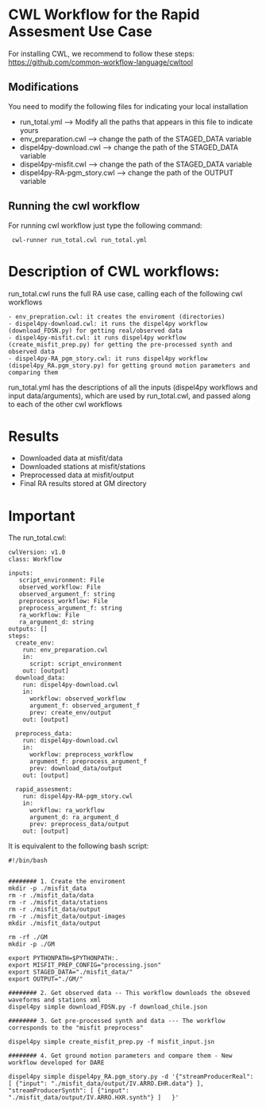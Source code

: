 # CWL Workflow for the Rapid Assesment Use Case

For installing CWL, we recommend to follow these steps: https://github.com/common-workflow-language/cwltool 

## Modifications 
You need to modify the following files for indicating your local installation

 - run_total.yml --> Modify all the paths that appears in this file to indicate yours
 - env_preparation.cwl --> change the path of the STAGED_DATA variable 
 - dispel4py-download.cwl --> change the path of the STAGED_DATA variable 
 - dispel4py-misfit.cwl --> change the path of the STAGED_DATA variable 
 - dispel4py-RA-pgm_story.cwl --> change the path of the OUTPUT variable

## Running the cwl workflow

For running cwl workflow just type the following command:

```
 cwl-runner run_total.cwl run_total.yml 
```
# Description of CWL workflows:
   run_total.cwl runs the full RA use case, calling each of the following cwl workflows
 
   	- env_prepration.cwl: it creates the enviroment (directories)
   	- dispel4py-download.cwl: it runs the dispel4py workflow (download_FDSN.py) for getting real/observed data
   	- dispel4py-misfit.cwl: it runs dispel4py workflow (create_misfit_prep.py) for getting the pre-processed synth and observed data
   	- dispel4py-RA_pgm_story.cwl: it runs dispel4py workflow (dispel4py_RA.pgm_story.py) for getting ground motion parameters and comparing them 
   
   run_total.yml has the descriptions of all the inputs (dispel4py workflows and input data/arguments), which are used by run_total.cwl, and passed along to each of the other cwl workflows

# Results
  - Downloaded data at misfit/data
  - Downloaded stations at misfit/stations
  - Preprocessed data at misfit/output
  - Final RA results stored at GM directory

# Important


The run_total.cwl: 

```
cwlVersion: v1.0
class: Workflow

inputs: 
   script_environment: File
   observed_workflow: File
   observed_argument_f: string
   preprocess_workflow: File
   preprocess_argument_f: string 
   ra_workflow: File
   ra_argument_d: string
outputs: []
steps:
  create_env:
    run: env_preparation.cwl
    in:
      script: script_environment
    out: [output]
  download_data:
    run: dispel4py-download.cwl
    in:
      workflow: observed_workflow
      argument_f: observed_argument_f
      prev: create_env/output
    out: [output]

  preprocess_data:
    run: dispel4py-download.cwl
    in:
      workflow: preprocess_workflow
      argument_f: preprocess_argument_f
      prev: download_data/output
    out: [output]

  rapid_assesment:
    run: dispel4py-RA-pgm_story.cwl
    in:
      workflow: ra_workflow
      argument_d: ra_argument_d
      prev: preprocess_data/output
    out: [output]

```
It is equivalent to the following bash script:

```
#!/bin/bash


######## 1. Create the enviroment 
mkdir -p ./misfit_data
rm -r ./misfit_data/data
rm -r ./misfit_data/stations
rm -r ./misfit_data/output
rm -r ./misfit_data/output-images
mkdir ./misfit_data/output

rm -rf ./GM
mkdir -p ./GM

export PYTHONPATH=$PYTHONPATH:.
export MISFIT_PREP_CONFIG="processing.json" 
export STAGED_DATA="./misfit_data/"
export OUTPUT="./GM/"

######## 2. Get observed data -- This workflow downloads the obseved waveforms and stations xml
dispel4py simple download_FDSN.py -f download_chile.json

######## 3. Get pre-processed synth and data --- The workflow corresponds to the "misfit preprocess"

dispel4py simple create_misfit_prep.py -f misfit_input.jsn

######## 4. Get ground motion parameters and compare them - New workflow developed for DARE

dispel4py simple dispel4py_RA.pgm_story.py -d '{"streamProducerReal": [ {"input": "./misfit_data/output/IV.ARRO.EHR.data"} ], "streamProducerSynth": [ {"input": "./misfit_data/output/IV.ARRO.HXR.synth"} ]   }'

```
